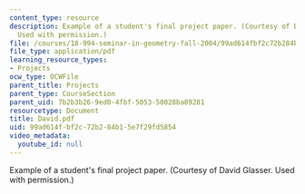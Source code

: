 ```yaml
---
content_type: resource
description: Example of a student's final project paper. (Courtesy of David Glasser.
  Used with permission.)
file: /courses/18-994-seminar-in-geometry-fall-2004/99ad614fbf2c72b284b15e7f29fd5854_David.pdf
file_type: application/pdf
learning_resource_types:
- Projects
ocw_type: OCWFile
parent_title: Projects
parent_type: CourseSection
parent_uid: 7b2b3b26-9ed0-4fbf-5053-58028ba89281
resourcetype: Document
title: David.pdf
uid: 99ad614f-bf2c-72b2-84b1-5e7f29fd5854
video_metadata:
  youtube_id: null
---
```

Example of a student's final project paper. (Courtesy of David Glasser. Used with permission.)

